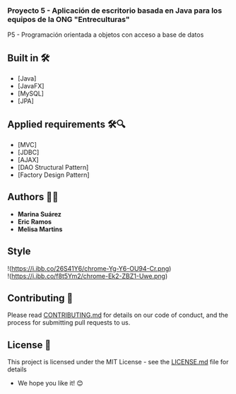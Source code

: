 ### Proyecto 5 - Aplicación de escritorio basada en Java para los equipos de la ONG "Entreculturas"

P5 - Programación orientada a objetos con acceso a base de datos


## Built in 🛠️

* [Java]
* [JavaFX]
* [MySQL]
* [JPA]

## Applied requirements 🛠️🔍

* [MVC]
* [JDBC]
* [AJAX]
* [DAO Structural Pattern]
* [Factory Design Pattern]

## Authors 👩👨

* **Marina Suárez** 
* **Eric Ramos** 
* **Melisa Martins** 

## Style 

!(https://i.ibb.co/26S41Y6/chrome-Yg-Y6-OU94-Cr.png)  
!(https://i.ibb.co/f8t5Ym2/chrome-Ek2-ZBZ1-Uwe.png)  

## Contributing 📄

Please read [CONTRIBUTING.md](https://gist.github.com/PurpleBooth/b24679402957c63ec426) for details on our code of conduct, and the process for submitting pull requests to us.

## License 📄

This project is licensed under the MIT License - see the [LICENSE.md](LICENSE.md) file for details

* We hope you like it! 😊
